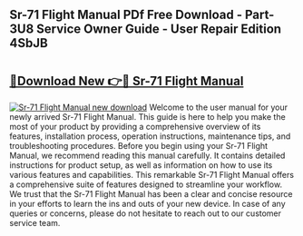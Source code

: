 ## Sr-71 Flight Manual PDf Free Download - Part-3U8 Service Owner Guide - User Repair Edition 4SbJB

# <h2><a href="http://cf19569.oget.top/?id=Sr-71+Flight+Manual">🔗Download New 👉🔴 Sr-71 Flight Manual</a></h2>

[![Sr-71 Flight Manual new download](https://i.imgur.com/5g1atiW.png)](http://cf19569.oget.top/?id=Sr-71+Flight+Manual)
Welcome to the user manual for your newly arrived Sr-71 Flight Manual. This guide is here to help you make the most of your product by providing a comprehensive overview of its features, installation process, operation instructions, maintenance tips, and troubleshooting procedures. Before you begin using your Sr-71 Flight Manual, we recommend reading this manual carefully. It contains detailed instructions for product setup, as well as information on how to use its various features and capabilities. This remarkable Sr-71 Flight Manual offers a comprehensive suite of features designed to streamline your workflow. We trust that the Sr-71 Flight Manual has been a clear and concise resource in your efforts to learn the ins and outs of your new device. In case of any queries or concerns, please do not hesitate to reach out to our customer service team.
